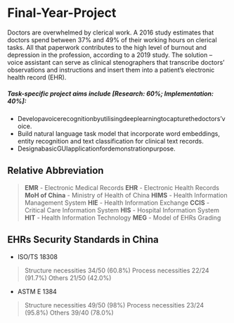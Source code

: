 # Final-Year-Project
Doctors are overwhelmed by clerical work. A 2016 study estimates that doctors spend between 37% and 49% of their working hours on clerical tasks. All that paperwork contributes to the high level of burnout and depression in the profession, according to a 2019 study. The solution – voice assistant can serve as clinical stenographers that transcribe doctors’ observations and instructions and insert them into a patient’s electronic health record (EHR).

##### Task-specific project aims include [Research: 60%; Implementation: 40%]:
*  Developavoicerecognitionbyutilisingdeeplearningtocapturethedoctors’voice.
* Build natural language task model that incorporate word embeddings, entity recognition and text classification for clinical text records.
* DesignabasicGUIapplicationfordemonstrationpurpose.

## Relative Abbreviation
> **EMR** - Electronic Medical Records
> **EHR** - Electronic Health Records
> **MoH of China** - Ministry of Health of China
> **HIMS** - Health Information Management System
> **HIE** - Health Information Exchange
> **CCIS** - Critical Care Information System
> **HIS** - Hospital Information System
> **HIT** - Health Information Technology
> **MEG** - Model of EHRs Grading

## EHRs Security Standards in China
* ISO/TS 18308
> Structure necessities 34/50 (60.8%)
> Process necessities 22/24 (91.7%)
> Others 21/50 (42.0%)
* ASTM E 1384
> Structure necessities 49/50 (98%)
> Process necessities 23/24 (95.8%)
> Others 39/40 (78.0%)


